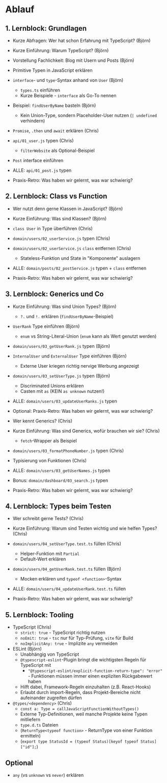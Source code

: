 # Ablauf

## 1. Lernblock: Grundlagen

- Kurze Abfragen: Wer hat schon Erfahrung mit TypeScript? (Björn)
- Kurze Einführung: Warum TypeScript? (Björn)
- Vorstellung Fachlichkeit: Blog mit Usern und Posts (Björn)
- Primitive Typen in JavaScript erklären
- `interface`- und `type`-Syntax anhand von `User` (Björn)
    - `types.ts` einführen
    - Kurze Beispiele - `interface` als Go-To nennen
- Beispiel: `findUserByName` basteln (Björn)
    - Kein Union-Type, sondern Placeholder-User nutzen (`| undefined` verhindern)
- `Promise`, `.then` und `await` erklären (Chris)
- `api/01_user.js` typen (Chris)
    - `filterWebsite` als Optional-Beispiel
- `Post` interface einführen
- ALLE: `api/01_post.js` typen

- Praxis-Retro: Was haben wir gelernt, was war schwierig?

## 2. Lernblock: Class vs Function

- Wer nutzt denn gerne Klassen in JavaScript? (Björn)
- Kurze Einführung: Was sind Klassen? (Björn)
- `class User` in Type überführen (Chris)
- `domain/users/02_userService.js` typen (Chris)
- `domain/users/02_userService.js` `class` entfernen (Chris)
    - Stateless-Funktion und State in "Komponente" auslagern
- ALLE: `domain/posts/02_postService.js` typen + `class` entfernen

- Praxis-Retro: Was haben wir gelernt, was war schwierig?

## 3. Lernblock: Generics und Co

- Kurze Einführung: Was sind Union Types? (Björn)
    - `?.` und `!.` erklären (`findUserByName`-Beispiel)
- `UserRank` Type einführen (Björn)
    - `enum` vs String-Literal-Union (`enum` kann als Wert genutzt werden)
- `domain/users/03_getUserRank.js` typen (Björn)
- `InternalUser` und `ExternalUser` Type einführen (Björn)
    - Externe User kriegen richtig nervige Werbung angezeigt
- `domain/users/03_setUserType.js` typen (Björn)
    - Discriminated Unions erklären
    - Casten mit `as` (KEIN `as unknown` nutzen!)
- ALLE: `domain/users/03_updateUserRanks.js` typen

- Optional: Praxis-Retro: Was haben wir gelernt, was war schwierig?

- Wer kennt Generics? (Chris)
- Kurze Einführung: Was sind Generics, wofür brauchen wir sie? (Chris)
    - `fetch`-Wrapper als Beispiel
- `domain/users/03_formatPhoneNumber.js` typen (Chris)
- Typisierung von Funktionen (Chris)
- ALLE: `domain/users/03_getUserNames.js` typen
- Bonus: `domain/dashboard/03_search.js` typen

- Praxis-Retro: Was haben wir gelernt, was war schwierig?

## 4. Lernblock: Types beim Testen

- Wer schreibt gerne Tests? (Chris)
- Kurze Einführung: Warum sind Testen wichtig und wie helfen Types? (Chris)
- `domain/users/04_setUserType.test.ts` füllen (Chris)
    - Helper-Funktion mit `Partial`
    - Default-Wert erklären
- `domain/users/04_getUserRank.test.ts` füllen (Björn)
    - Mocken erklären und `typeof <function>`-Syntax
- ALLE: `domain/users/04_updateUserRank.test.ts` füllen

- Praxis-Retro: Was haben wir gelernt, was war schwierig?

## 5. Lernblock: Tooling

- TypeScript (Chris)
    - `strict: true` - TypeScript richtig nutzen
    - `noEmit: true` - `tsc` nur für Typ-Prüfung, `vite` für Build
    - `noImplicitAny: true` - Implizite `any` vermeiden
- ESLint (Björn)
    - Unabhängig von TypeScript
    - `@typescript-eslint`-Plugin bringt die wichtigsten Regeln für TypeScript mit
        - `"@typescript-eslint/explicit-function-return-type": "error"` - Funktionen müssen immer einen expliziten Rückgabewert haben
    - Hilft dabei, Framework-Regeln einzuhalten (z.B. React-Hooks)
    - Erlaubt durch import-Regeln, dass Projekt-Bereiche nicht aufeinander zugreifen dürfen
- `@types/<dependency>` (Chris)
    - `const a: Type = callJavaScriptFunctionWithoutTypes()`
    - Externe Typ-Definitionen, weil manche Projekte keine Typen mitliefern
    - `type.d.ts` Dateien
    - (`ReturnType<typeof function>` - ReturnType von einer Funktion ermitteln)
    - (`export type StatusId = (typeof Status)[keyof typeof Status]["id"];`)

## Optional

- `any` (vs `unknown` vs `never`) erklären
